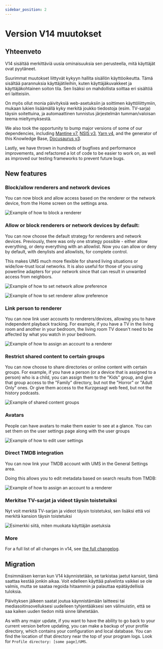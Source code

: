 ```yaml
---
sidebar_position: 2
---
```


# Version V14 muutokset

## Yhteenveto

V14 sisältää merkittäviä uusia ominaisuuksia sen perusteella, mitä käyttäjät ovat pyytäneet.

Suurimmat muutokset liittyvät kykyyn hallita sisällön käyttöoikeutta. Tämä sisältää parannuksia käyttäjätileihin, kuten käyttäjäkuvakkeet ja käyttäjäkohtainen soiton tila. Sen lisäksi on mahdollista soittaa eri sisältöä eri laitteisiin.

On myös ollut monia päivityksiä web-asetuksiin ja soittimen käyttöliittymiin, mukaan lukien lisäämällä kyky merkitä joukko tiedostoja (esim. TV-sarja) täysin soitettuina, ja automaattinen tunnistus järjestelmän tumman/valoisan teema mieltymyksestä.

We also took the opportunity to bump major versions of some of our dependencies, including [Mantine v7](https://mantine.dev/), [NSIS v3](https://nsis.sourceforge.io/Download), [Yarn v4](https://yarnpkg.com/), and the generator of this Knowledge Base, [Docusaurus v3](https://docusaurus.io/).

Lastly, we have thrown in hundreds of bugfixes and performance improvements, and refactored a lot of code to be easier to work on, as well as improved our testing frameworks to prevent future bugs.

## New features

### Block/allow renderers and network devices

You can now block and allow access based on the renderer or the network device, from the Home screen on the settings area.

![Example of how to block a renderer](@site/docs/img/whats-new-in-v14-block-renderer.png)

### Allow or block renderers or network devices by default:

You can now choose the default strategy for renderers and network devices. Previously, there was only one strategy possible - either allow everything, or deny everything with an allowlist. Now you can allow or deny by default, with denylists and allowlists, for complete control.

This makes UMS much more flexible for shared living situations or wide/low-trust local networks. It is also useful for those of you using powerline adapters for your network since that can result in unwanted access from neighbors.

![Example of how to set network allow preference](@site/docs/img/whats-new-in-v14-network-allowblock-preference.png)

![Example of how to set renderer allow preference](@site/docs/img/whats-new-in-v14-renderer-allow-preference.png)

### Link person to renderer

You can now link user accounts to renderers/devices, allowing you to have independent playback tracking. For example, if you have a TV in the living room and another in your bedroom, the living room TV doesn't need to be affected by what you watch in your bedroom.

![Example of how to assign an account to a renderer](@site/docs/img/whats-new-in-v14-assign-account-to-renderer.png)

### Restrict shared content to certain groups

You can now choose to share directories or online content with certain groups. For example, if you have a person (or a device that is assigned to a person) who is a child, you can assign them to the "Kids" group, and give that group access to the "Family" directory, but not the "Horror" or "Adult Only" ones. Or give them access to the Kurzgesagt web feed, but not the history podcasts.

![Example of shared content groups](@site/docs/img/whats-new-in-v14-shared-content-group.png)

### Avatars

People can have avatars to make them easier to see at a glance. You can set them on the user settings page along with the user groups

![Example of how to edit user settings](@site/docs/img/whats-new-in-v14-user-avatar.png)

### Direct TMDB integration

You can now link your TMDB account with UMS in the General Settings area.

Doing this allows you to edit metadata based on search results from TMDB:

![Example of how to assign an account to a renderer](@site/docs/img/whats-new-in-v14-tmdb-edit-metadata.png)

### Merkitse TV-sarjat ja videot täysin toistetuiksi

Nyt voit merkitä TV-sarjan ja videot täysin toistetuksi, sen lisäksi että voi merkitä kansion täysin toistetuksi

![Esimerkki siitä, miten muokata käyttäjän asetuksia](@site/docs/img/whats-new-in-v14-mark-tv-series-fully-played.png)

### More

For a full list of all changes in v14, see [the full changelog](https://github.com/UniversalMediaServer/UniversalMediaServer/blob/main/CHANGELOG.md).

## Migration

Ensimmäisen kerran kun V14 käynnistetään, se tarkistaa jaetut kansiot, tämä saattaa kestää jonkin aikaa. Voit edelleen käyttää palvelinta vaikkei se ole valmis, mutta se saataa regoida hitaammin ja palauttaa epätäydellisiä tuloksia.

Päivityksen jälkeen saatat joutua käynnistämään laitteesi tai mediasoitinsovelluksesi uudelleen tyhjentääksesi sen välimuistin, että se saa kaiken uuden tiedon mitä sinne lähetetään.

As with any major update, if you want to have the ability to go back to your current version before updating, you can make a backup of your profile directory, which contains your configuration and local database. You can find the location of that directory near the top of your program logs. Look for `Profile directory: [some page]/UMS`.
